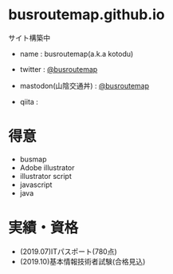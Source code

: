 # busroutemap.github.io
サイト構築中

- name : busroutemap(a.k.a kotodu)

- twitter : [@busroutemap](https://twitter.com/busroutemap)
- mastodon(山陰交通丼) : [@busroutemap](https://mstdn.sanin.link/@busroutemap)
- qiita : 

# 得意
- busmap
- Adobe illustrator
- illustrator script
- javascript
- java

# 実績・資格
- (2019.07)ITパスポート(780点)
- (2019.10)基本情報技術者試験(合格見込)

